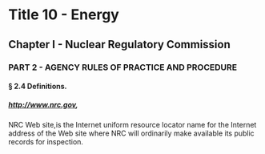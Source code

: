 
# Title 10 - Energy
## Chapter I - Nuclear Regulatory Commission
### PART 2 - AGENCY RULES OF PRACTICE AND PROCEDURE
#### § 2.4 Definitions.
##### http://www.nrc.gov,

NRC Web site,is the Internet uniform resource locator name for the Internet address of the Web site where NRC will ordinarily make available its public records for inspection.
